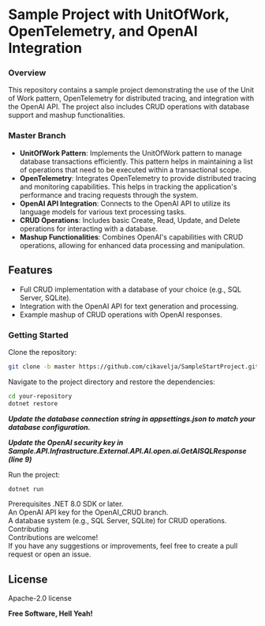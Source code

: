 # Sample Project with UnitOfWork, OpenTelemetry, and OpenAI Integration

### Overview
This repository contains a sample project demonstrating the use of the Unit of Work pattern, OpenTelemetry for distributed tracing, and integration with the OpenAI API. The project also includes CRUD operations with database support and mashup functionalities.

### Master Branch
- **UnitOfWork Pattern**: Implements the UnitOfWork pattern to manage database transactions efficiently. This pattern helps in maintaining a list of operations that need to be executed within a transactional scope.
- **OpenTelemetry**: Integrates OpenTelemetry to provide distributed tracing and monitoring capabilities. This helps in tracking the application's performance and tracing requests through the system.
- **OpenAI API Integration**: Connects to the OpenAI API to utilize its language models for various text processing tasks.
- **CRUD Operations**: Includes basic Create, Read, Update, and Delete operations for interacting with a database.
- **Mashup Functionalities**: Combines OpenAI's capabilities with CRUD operations, allowing for enhanced data processing and manipulation.

## Features
* Full CRUD implementation with a database of your choice (e.g., SQL Server, SQLite).
* Integration with the OpenAI API for text generation and processing.
* Example mashup of CRUD operations with OpenAI responses.

### Getting Started
Clone the repository:
```sh
git clone -b master https://github.com/cikavelja/SampleStartProject.git

```

Navigate to the project directory and restore the dependencies:
```sh
cd your-repository
dotnet restore
```

***Update the database connection string in appsettings.json to match your database configuration.***  

***Update the OpenAI security key in Sample.API.Infrastructure.External.API.AI.open.ai.GetAISQLResponse (line 9)***  

Run the project:
```sh
dotnet run
```
Prerequisites
.NET 8.0 SDK or later.  
An OpenAI API key for the OpenAI_CRUD branch.  
A database system (e.g., SQL Server, SQLite) for CRUD operations.  
Contributing  
Contributions are welcome!   
If you have any suggestions or improvements, feel free to create a pull request or open an issue.  

## License

Apache-2.0 license

**Free Software, Hell Yeah!**

[//]: # (These are reference links used in the body of this note and get stripped out when the markdown processor does its job. There is no need to format nicely because it shouldn't be seen. Thanks SO - http://stackoverflow.com/questions/4823468/store-comments-in-markdown-syntax)

   [dill]: <https://github.com/joemccann/dillinger>
   [git-repo-url]: <https://github.com/joemccann/dillinger.git>
   [john gruber]: <http://daringfireball.net>
   [df1]: <http://daringfireball.net/projects/markdown/>
   [markdown-it]: <https://github.com/markdown-it/markdown-it>
   [Ace Editor]: <http://ace.ajax.org>
   [node.js]: <http://nodejs.org>
   [Twitter Bootstrap]: <http://twitter.github.com/bootstrap/>
   [jQuery]: <http://jquery.com>
   [@tjholowaychuk]: <http://twitter.com/tjholowaychuk>
   [express]: <http://expressjs.com>
   [AngularJS]: <http://angularjs.org>
   [Gulp]: <http://gulpjs.com>

   [PlDb]: <https://github.com/joemccann/dillinger/tree/master/plugins/dropbox/README.md>
   [PlGh]: <https://github.com/joemccann/dillinger/tree/master/plugins/github/README.md>
   [PlGd]: <https://github.com/joemccann/dillinger/tree/master/plugins/googledrive/README.md>
   [PlOd]: <https://github.com/joemccann/dillinger/tree/master/plugins/onedrive/README.md>
   [PlMe]: <https://github.com/joemccann/dillinger/tree/master/plugins/medium/README.md>
   [PlGa]: <https://github.com/RahulHP/dillinger/blob/master/plugins/googleanalytics/README.md>
